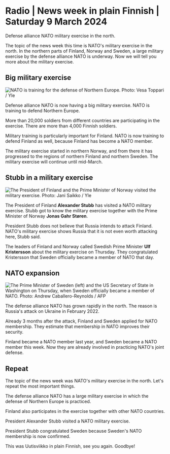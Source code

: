 # Radio \| News week in plain Finnish \| Saturday 9 March 2024

Defense alliance NATO military exercise in the north.

The topic of the news week this time is NATO's military exercise in the north. In the northern parts of Finland, Norway and Sweden, a large military exercise by the defense alliance NATO is underway. Now we will tell you more about the military exercise.

## Big military exercise

![NATO is training for the defense of Northern Europe. Photo: Vesa Toppari / Yle](https://images.cdn.yle.fi/image/upload/c_crop,h_2579,w_4603,x_0,y_0/ar_1.7777777777777777,c_fill,g_faces,h_431,w_767/dpr_1.0/q_auto:eco/f_auto/fl_lossy/v1709650244/39-125358865e72d6e4ee32)

Defense alliance NATO is now having a big military exercise. NATO is training to defend Northern Europe.

More than 20,000 soldiers from different countries are participating in the exercise. There are more than 4,000 Finnish soldiers.

Military training is particularly important for Finland. NATO is now training to defend Finland as well, because Finland has become a NATO member.

The military exercise started in northern Norway, and from there it has progressed to the regions of northern Finland and northern Sweden. The military exercise will continue until mid-March.

## Stubb in a military exercise

![The President of Finland and the Prime Minister of Norway visited the military exercise. Photo: Jani Saikko / Yle](https://images.cdn.yle.fi/image/upload/c_crop,h_3375,w_6000,x_0,y_500/ar_1.7777777777777777,c_fill,g_faces,h_431,w_767/dpr_1.0/q_auto:eco/f_auto/fl_lossy/v1709812118/39-125452465e9a7d78fb6e)

The President of Finland **Alexander Stubb** has visited a NATO military exercise. Stubb got to know the military exercise together with the Prime Minister of Norway **Jonas Gahr Støren**.

President Stubb does not believe that Russia intends to attack Finland. NATO's military exercise shows Russia that it is not even worth attacking here, Stubb said.

The leaders of Finland and Norway called Swedish Prime Minister **Ulf Kristersson** about the military exercise on Thursday. They congratulated Kristersson that Sweden officially became a member of NATO that day.

## NATO expansion

![The Prime Minister of Sweden (left) and the US Secretary of State in Washington on Thursday, when Sweden officially became a member of NATO. Photo: Andrew Caballero-Reynolds / AFP](https://images.cdn.yle.fi/image/upload/c_crop,h_2880,w_5120,x_0,y_229/ar_1.7777777777777777,c_fill,g_faces,h_431,w_767/dpr_1.0/q_auto:eco/f_auto/fl_lossy/v1709854645/39-125479465e9f6bdd1c9f)

The defense alliance NATO has grown rapidly in the north. The reason is Russia's attack on Ukraine in February 2022.

Already 3 months after the attack, Finland and Sweden applied for NATO membership. They estimate that membership in NATO improves their security.

Finland became a NATO member last year, and Sweden became a NATO member this week. Now they are already involved in practicing NATO's joint defense.

## Repeat

The topic of the news week was NATO's military exercise in the north. Let's repeat the most important things.

The defense alliance NATO has a large military exercise in which the defense of Northern Europe is practiced.

Finland also participates in the exercise together with other NATO countries.

President Alexander Stubb visited a NATO military exercise.

President Stubb congratulated Sweden because Sweden's NATO membership is now confirmed.

This was Uutisviikko in plain Finnish, see you again. Goodbye!

